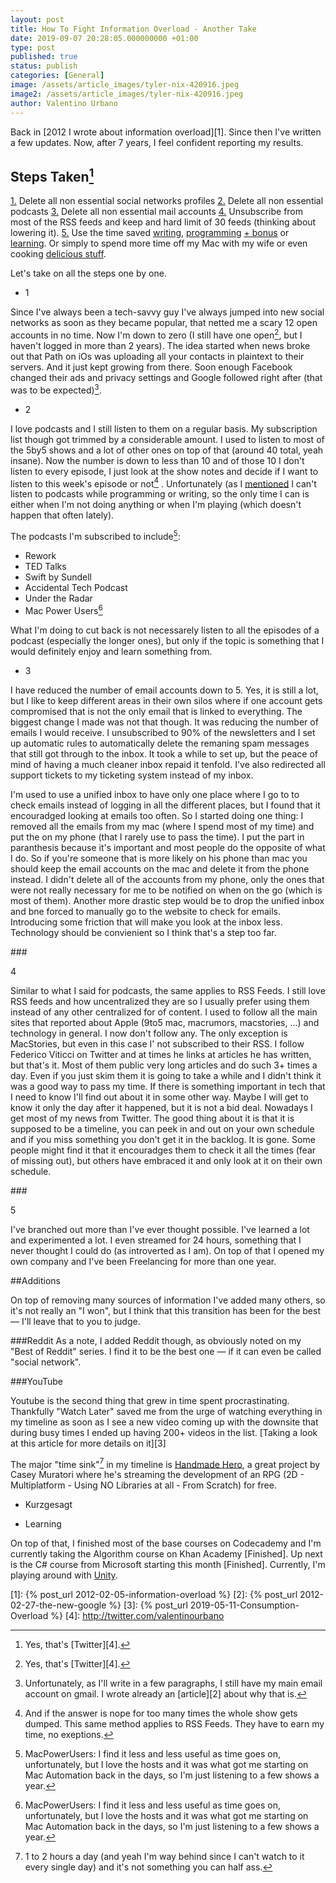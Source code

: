 ```yaml
---
layout: post
title: How To Fight Information Overload - Another Take
date: 2019-09-07 20:28:05.000000000 +01:00
type: post
published: true
status: publish
categories: [General]
image: /assets/article_images/tyler-nix-420916.jpeg
image2: /assets/article_images/tyler-nix-420916.jpeg
author: Valentino Urbano
---
```


Back in [2012 I wrote about information overload][1]. Since then I've written a few updates. Now, after 7 years, I feel confident reporting my results.

## Steps Taken[^1]

<a href="#1">1.</a> Delete all non essential social networks profiles
<a href="#2">2.</a> Delete all non essential podcasts
<a href="#3">3.</a> Delete all non essential mail accounts
<a href="#4">4.</a> Unsubscribe from most of the RSS feeds and keep and hard limit of 30 feeds (thinking about lowering it).
<a href="#5">5.</a> Use the time saved [writing](/categories/writing), [programming](http://www.valentinourbano.com/projects) [+ bonus](/categories/programming) or [learning](#learn). Or simply to spend more time off my Mac with my wife or even cooking [delicious stuff](https://www.google.pl/search?q=italian+food&client=safari&rls=en&source=lnms&tbm=isch&sa=X&ved=0ahUKEwjV3-r7xd7JAhWIWxQKHbT_BaYQ_AUIBygB&biw=1440&bih=816).

Let's take on all the steps one by one.

- <p id="1">1</p>
Since I've always been a tech-savvy guy I've always jumped into new social networks as soon as they became popular, that netted me a scary 12 open accounts in no time. Now I'm down to zero (I still have one open[^1], but I haven't logged in more than 2 years). The idea started when news broke out that Path on iOs was uploading all your contacts in plaintext to their servers. And it just kept growing from there. Soon enough Facebook changed their ads and privacy settings and Google followed right after (that was to be expected)[^2].

<!-- Part 1 -->

- <p id="2">2</p>
I love podcasts and I still listen to them on a regular basis. My subscription list though got trimmed by a considerable amount. I used to listen to most of the 5by5 shows and a lot of other ones on top of that (around 40 total, yeah insane). Now the number is down to less than 10 and of those 10 I don't listen to every episode, I just look at the show notes and decide if I want to listen to this week's episode or not[^3]
. Unfortunately (as I [mentioned](/) I can't listen to podcasts while programming or writing, so the only time I can is either when I'm not doing anything or when I'm playing (which doesn't happen that often lately).

The podcasts I'm subscribed to include[^4]:

- Rework
- TED Talks
- Swift by Sundell
- Accidental Tech Podcast
- Under the Radar
- Mac Power Users[^4]

What I'm doing to cut back is not necessarely listen to all the episodes of a podcast (especially the longer ones), but only if the topic is something that I would definitely enjoy and learn something from.

- <p id="3">3</p>

I have reduced the number of email accounts down to 5. Yes, it is still a lot, but I like to keep different areas in their own silos where if one account gets compromised that is not the only email that is linked to everything.
The biggest change I made was not that though. It was reducing the number of emails I would receive. I unsubscribed to 90% of the newsletters and I set up automatic rules to automatically delete the remaning spam messages that still got through to the inbox. It took a while to set up, but the peace of mind of having a much cleaner inbox repaid it tenfold. I've also redirected all support tickets to my ticketing system instead of my inbox.

I'm used to use a unified inbox to have only one place where I go to to check emails instead of logging in all the different places, but I found that it encouradged looking at emails too often. So I started doing one thing: I removed all the emails from my mac (where I spend most of my time) and put the on my phone (that I rarely use to pass the time). I put the part in paranthesis because it's important and most people do the opposite of what I do. So if you're someone that is more likely on his phone than mac you should keep the email accounts on the mac and delete it from the phone instead. I didn't delete all of the accounts from my phone, only the ones that were not really necessary for me to be notified on when on the go (which is most of them). Another more drastic step would be to drop the unified inbox and bne forced to manually go to the website to check for emails. Introducing some friction that will make you look at the inbox less. Technology should be convienient so I think that's a step too far.


###<p id="4">4</p>
Similar to what I said for podcasts, the same applies to RSS Feeds. I still love RSS feeds and how uncentralized they are so I usually prefer using them instead of any other centralized for of content.
I used to follow all the main sites that reported about Apple (9to5 mac, macrumors, macstories, ...) and technology in general. I now don't follow any.
 The only exception is MacStories, but even in this case I' not subscribed to their RSS. I follow Federico Viticci on Twitter and at times he links at articles he has written, but that's it.
Most of them public very long articles and do such 3+ times a day. Even if you just skim them it is going to take a while and I didn't think it was a good way to pass my time. If there is something important in tech that I need to know I'll find out about it in some other way. Maybe I will get to know it only the day after it happened, but it is not a bid deal.
Nowadays I get most of my news from Twitter. The good thing about it is that it is supposed to be a timeline, you can peek in and out on your own schedule and if you miss something you don't get it in the backlog. It is gone. Some people might find it that it encouradges them to check it all the times (fear of missing out), but others have embraced it and only look at it on their own schedule.

###<p id="5">5</p>

I've branched out more than I've ever thought possible. I've learned a lot and experimented a lot. I even streamed for 24 hours, something that I never thought I could do (as introverted as I am). On top of that I opened my own company and I've been Freelancing for more than one year.

##Additions

On top of removing many sources of information I've added many others, so it's not really an "I won", but I think that this transition has been for the best — I'll leave that to you to judge.

###Reddit
As a note, I added Reddit though, as obviously noted on my "Best of Reddit" series. I find it to be the best one — if it can even be called "social network".

###YouTube

Youtube is the second thing that grew in time spent procrastinating. Thankfully "Watch Later" saved me from the urge of watching everything in my timeline as soon as I see a new video coming up with the downsite that during busy times I ended up having 200+ videos in the list. [Taking a look at this article for more details on it][3]

The major "time sink"[^5] in my timeline is [Handmade Hero](https://handmadehero.org), a great project by Casey Muratori where he's streaming the development of an RPG (2D - Multiplatform - Using NO Libraries at all - From Scratch) for free.

- Kurzgesagt

- <p id="learn">Learning</p>
On top of that, I finished most of the base courses on Codecademy and I'm currently taking the Algorithm course on Khan Academy [Finished]. Up next is the C# course from Microsoft starting this month [Finished]. Currently, I'm playing around with [Unity](https://unity3d.com).

[^1]: Yes, that's [Twitter][4].
[^2]: Unfortunately, as I'll write in a few paragraphs, I still have my main email account on gmail. I wrote already an [article][2] about why that is.
[^3]: And if the answer is nope for too many times the whole show gets dumped. This same method applies to RSS Feeds. They have to earn my time, no exeptions.
[^4]: MacPowerUsers: I find it less and less useful as time goes on, unfortunately, but I love the hosts and it was what got me starting on Mac Automation back in the days, so I'm just listening to a few shows a year.
[^5]: 1 to 2 hours a day (and yeah I'm way behind since I can't watch to it every single day) and it's not something you can half ass.
[^1]: You should too...

[1]: {% post_url 2012-02-05-information-overload %}
[2]: {% post_url 2012-02-27-the-new-google %}
[3]: {% post_url 2019-05-11-Consumption-Overload %}
[4]: http://twitter.com/valentinourbano